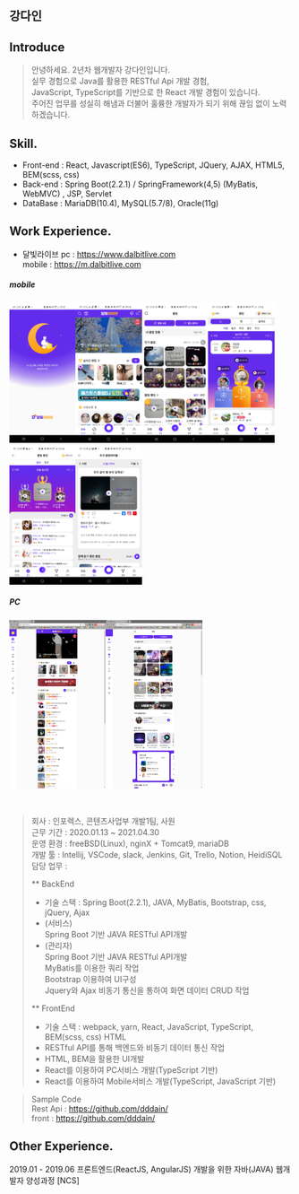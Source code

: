 ## 강다인

## Introduce
> 안녕하세요. 2년차 웹개발자 강다인입니다. <br />
> 실무 경험으로 Java를 활용한 RESTful Api 개발 경험, <br /> 
> JavaScript, TypeScript를 기반으로 한 React 개발 경험이 있습니다. <br /> 
> 주어진 업무를 성실히 해냄과 더불어 훌륭한 개발자가 되기 위해 끊임 없이 노력하겠습니다.

## Skill. 
- Front-end : React, Javascript(ES6), TypeScript, JQuery, AJAX, HTML5, BEM(scss, css)
- Back-end : Spring Boot(2.2.1) / SpringFramework(4,5) (MyBatis, WebMVC) , JSP, Servlet
- DataBase : MariaDB(10.4), MySQL(5.7/8), Oracle(11g)

## Work Experience.

* 달빛라이브
pc : https://www.dalbitlive.com<br />
mobile : https://m.dalbitlive.com

##### mobile
<img src="https://github.com/dddain/resume/blob/main/img/loading.jpg" height="250" alt="loading" /><img src="https://github.com/dddain/resume/blob/main/img/broad.jpg" height="250" alt="main" /><img src="https://github.com/dddain/resume/blob/main/img/clip.jpg" height="250" alt="clip" /><img src="https://github.com/dddain/resume/blob/main/img/rank.jpg" height="250" alt="rank" /><img src="https://github.com/dddain/resume/blob/main/img/clip_rank.jpg" height="250" alt="clipRank" /><img src="https://github.com/dddain/resume/blob/main/img/clip_rec.jpg" height="250" alt="clipRec" /> 
##### PC
<img src="https://github.com/dddain/resume/blob/main/img/main_pc.png" height="300" alt="clipMain" /><img src="https://github.com/dddain/resume/blob/main/img/clip_main_pc.png" height="300" alt="rank" />
  
  <br />
  
> 회사 : 인포렉스, 콘텐츠사업부 개발1팀, 사원 <br />
> 근무 기간 : 2020.01.13 ~ 2021.04.30 <br />
> 운영 환경 : freeBSD(Linux), nginX + Tomcat9, mariaDB <br />
> 개발 툴 : Intellij, VSCode, slack, Jenkins, Git, Trello, Notion, HeidiSQL <br />
> 담당 업무 : <br />
>
> ** BackEnd 
> - 기술 스택 : Spring Boot(2.2.1), JAVA, MyBatis, Bootstrap, css, jQuery, Ajax <br />
> - (서비스) <br />
> Spring Boot 기반 JAVA RESTful API개발 <br />
> - (관리자) <br />
> Spring Boot 기반 JAVA RESTful API개발 <br />
> MyBatis를 이용한 쿼리 작업 <br />
> Bootstrap 이용하여 UI구성 <br />
> Jquery와 Ajax 비동기 통신을 통하여 화면 데이터 CRUD 작업 
>
> ** FrontEnd 
> - 기술 스택 : webpack, yarn, React, JavaScript, TypeScript, BEM(scss, css) HTML  
> - RESTful API를 통해 백엔드와 비동기 데이터 통신 작업
> - HTML, BEM을 활용한 UI개발
> - React를 이용하여 PC서비스 개발(TypeScript 기반) 
> - React를 이용하여 Mobile서비스 개발(TypeScript, JavaScript 기반)

> Sample Code <br />
> Rest Api : https://github.com/dddain/ <br />
> front : https://github.com/dddain/

## Other Experience.
2019.01 - 2019.06 프론트엔드(ReactJS, AngularJS) 개발을 위한 자바(JAVA) 웹개발자 양성과정 [NCS]

